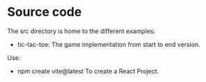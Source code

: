 # Source code

The src directory is home to the different examples:
* tic-tac-toe: The game implementation from start to end version.

Use:
* npm create vite@latest <project-name>
To create a React Project.